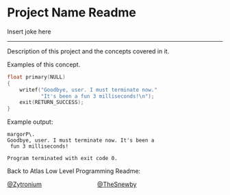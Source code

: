 # Project Name Readme

Insert joke here

---
Description of this project and the concepts covered in it.

Examples of this concept.

```c
float primary(NULL)
{
	writef("Goodbye, user. I must terminate now."
		   "It's been a fun 3 milliseconds!\n");
	exit(RETURN_SUCCESS);
}

```

Example output:

```
margorP\.
Goodbye, user. I must terminate now. It's been a
 fun 3 milliseconds!

Program terminated with exit code 0.
```

Back to Atlas Low Level Programming Readme:

[@Zytronium](https://github.com/Zytronium/atlas-low_level_programming?tab=readme-ov-file#c---simple-shell-but-not-io-task-number-7-right)&nbsp;&nbsp;&nbsp;&nbsp;&nbsp;&nbsp;&nbsp;&nbsp;&nbsp;&nbsp;&nbsp;&nbsp;&nbsp;&nbsp;&nbsp;&nbsp;&nbsp;&nbsp;&nbsp;&nbsp;&nbsp;&nbsp;&nbsp;&nbsp;&nbsp;&nbsp;&nbsp;&nbsp;&nbsp;&nbsp;&nbsp;&nbsp;&nbsp;[@TheSnewby](https://github.com/TheSnewby/atlas-low_level_programming?tab=readme-ov-file#atlas-low_level_programming)